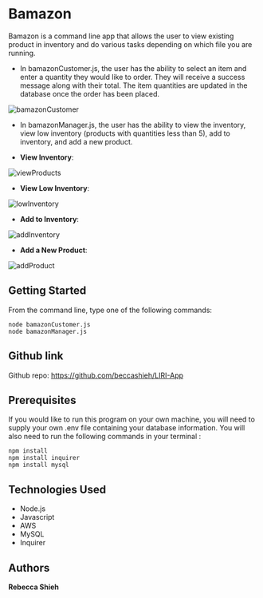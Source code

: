 # Bamazon

Bamazon is a command line app that allows the user to view existing product in inventory and do various tasks depending on which file you are running. 

* In bamazonCustomer.js, the user has the ability to select an item and enter a quantity they would like to order. They will receive a success message along with their total. The item quantities are updated in the database once the order has been placed. 

![bamazonCustomer](https://user-images.githubusercontent.com/47259793/57933810-30250d80-788c-11e9-978d-d617dfa39e9d.gif)

* In bamazonManager.js, the user has the ability to view the inventory, view low inventory (products with quantities less than 5), add to inventory, and add a new product. 

- **View Inventory**:

![viewProducts](https://user-images.githubusercontent.com/47259793/57933876-59de3480-788c-11e9-948f-84c87c871a3e.gif)

- **View Low Inventory**:

![lowInventory](https://user-images.githubusercontent.com/47259793/57933901-6b274100-788c-11e9-99f9-e8f467c3681f.gif)

- **Add to Inventory**:

![addInventory](https://user-images.githubusercontent.com/47259793/57933935-7e3a1100-788c-11e9-8f16-039d7f142a23.gif)

- **Add a New Product**:

![addProduct](https://user-images.githubusercontent.com/47259793/57933972-927e0e00-788c-11e9-97df-b2f6ae0efd9d.gif)

## Getting Started

From the command line, type one of the following commands:

```
node bamazonCustomer.js
node bamazonManager.js

```

## Github link
Github repo: https://github.com/beccashieh/LIRI-App

## Prerequisites

If you would like to run this program on your own machine, you will need to supply your own .env file containing your database information. You will also need to run the following commands in your terminal :

```
npm install
npm install inquirer
npm install mysql

```

## Technologies Used

- Node.js
- Javascript
- AWS
- MySQL
- Inquirer


## Authors

**Rebecca Shieh** 
